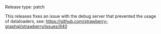 Release type: patch

This releases fixes an issue with the debug server that prevented the
usage of dataloaders, see: https://github.com/strawberry-graphql/strawberry/issues/940

